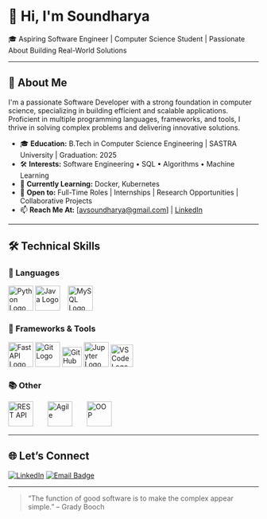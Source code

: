 # 👋 Hi, I'm Soundharya

🎓 Aspiring Software Engineer | Computer Science Student | Passionate About Building Real-World Solutions

---

## 🧭 About Me

I'm a passionate Software Developer with a strong foundation in computer science, specializing in building efficient and scalable applications. Proficient in multiple programming languages, frameworks, and tools, I thrive in solving complex problems and delivering innovative solutions.

- 🎓 **Education:** B.Tech in Computer Science Engineering | SASTRA University | Graduation: 2025
- 🛠️ **Interests:** Software Engineering • SQL • Algorithms • Machine Learning
- 🌱 **Currently Learning:**  Docker, Kubernetes
- 💼 **Open to:** Full-Time Roles | Internships | Research Opportunities | Collaborative Projects
- 📫 **Reach Me At:** [avsoundharya@gmail.com] | [LinkedIn](https://www.linkedin.com/in/soundharya-a-236104312/)

---

## 🛠 Technical Skills

### 📝 Languages  
<p align="left">
  <img src="https://uploads.sitepoint.com/wp-content/uploads/2022/10/1665705578python-logo.png" alt="Python Logo" height="50" />
  <img src="https://logos-download.com/wp-content/uploads/2016/10/Java_logo.png" alt="Java Logo" height="50" /> &nbsp;&nbsp;
  <img src="https://pngimg.com/uploads/mysql/mysql_PNG1.png" alt="MySQL Logo" height="50" />
</p>

### 🧪 Frameworks & Tools  
<p align="left">
  <img src="https://hellocoding.de/images/category/python/fastapi/fast-api-logo.jpeg" alt="FastAPI Logo" height="50" />
  <img src="https://1000logos.net/wp-content/uploads/2020/08/Git-Logo.png" alt="Git Logo" height="50" />
  <img src="https://logos-world.net/wp-content/uploads/2020/11/GitHub-Logo.png" alt="GitHub Logo" height="40" />
  <img src="https://kiran-parte.github.io/aiforall/assets/images/blog/jupyter.jpg" alt="Jupyter Logo" height="50" />
  <img src="https://code.visualstudio.com/assets/images/code-stable.png" alt="VS Code Logo" height="45" />
</p>

### 📚 Other  
<p align="left">
  <img src="https://d12m9erqbesehq.cloudfront.net/wp-content/uploads/2016/04/30152042/event-smart-rest-api.png" alt="REST API" height="50" style="margin-right: 25px;" />
  <img src="https://logodix.com/logo/1760613.png" alt="Agile" height="50" style="margin-right: 25px;" />
  <img src="https://tse2.mm.bing.net/th?id=OIP.oPZXQ6A50JJnPR6qKr6ngQHaH8&pid=Api&P=0&h=180" alt="OOP" height="50" style="margin-right: 25px;" />
</p>

---

## 🌐 Let’s Connect

[![LinkedIn](https://img.shields.io/badge/LinkedIn-%230077B5.svg?&style=flat&logo=linkedin&logoColor=white)](https://www.linkedin.com/in/soundharya-a-236104312/)
<a href="mailto:avsoundharya@gmail.com">
  <img src="https://img.shields.io/badge/Email-D14836?style=flat&logo=gmail&logoColor=white" alt="Email Badge">
</a>

---

> “The function of good software is to make the complex appear simple.” – Grady Booch
